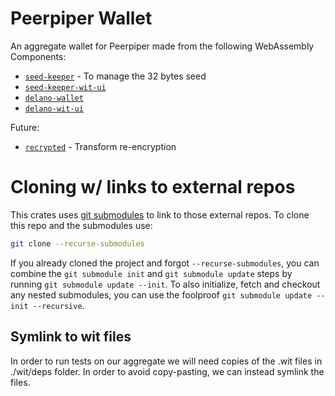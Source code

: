 # Peerpiper Wallet

An aggregate wallet for Peerpiper made from the following WebAssembly Components:

- [`seed-keeper`](https://github.com/DougAnderson444/seed-keeper) - To manage the 32 bytes seed
- [`seed-keeper-wit-ui`](https://github.com/DougAnderson444/seed-keeper/tree/master/crates/seed-keeper-wit-ui)
- [`delano-wallet`](https://github.com/DougAnderson444/delanocreds/tree/master/crates/delano-wallet)
- [`delano-wit-ui`](https://github.com/DougAnderson444/delanocreds/tree/master/crates/delano-wit-ui)

Future:
- [`recrypted`](https://github.com/DougAnderson444/recrypted) - Transform re-encryption

# Cloning w/ links to external repos

This crates uses [git submodules](https://git-scm.com/book/en/v2/Git-Tools-Submodules) to link to those external repos. To clone this repo and the submodules use:

```bash
git clone --recurse-submodules
```

If you already cloned the project and forgot `--recurse-submodules`, you can combine the `git submodule init` and `git submodule update` steps by running `git submodule update --init`. To also initialize, fetch and checkout any nested submodules, you can use the foolproof `git submodule update --init --recursive`.

## Symlink to wit files

In order to run tests on our aggregate we will need copies of the .wit files in ./wit/deps folder. In order to avoid copy-pasting, we can instead symlink the files.
